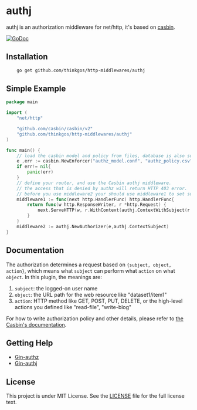 # authj

authj is an authorization middleware for net/http, it's based on
[casbin](https://github.com/casbin/casbin).

[![GoDoc](https://godoc.org/github.com/thinkgos/http-middlewares/authj?status.svg)](https://godoc.org/github.com/thinkgos/http-middlewares/authj)

## Installation

```bash
    go get github.com/thinkgos/http-middlewares/authj
```

## Simple Example

```Go
package main

import (
    "net/http"

    "github.com/casbin/casbin/v2"
    "github.com/thinkgos/http-middlewares/authj"
)

func main() {
    // load the casbin model and policy from files, database is also supported.
    e ,err := casbin.NewEnforcer("authz_model.conf", "authz_policy.csv")
    if err!= nil{
        panic(err)
    }
    // define your router, and use the Casbin authj middleware.
    // the access that is denied by authz will return HTTP 403 error.
    // before you use middleware2 your should use middleware1 to set subject
    middleware1 := func(next http.HandlerFunc) http.HandlerFunc{
        return func(w http.ResponseWriter, r *http.Request) {
            next.ServeHTTP(w, r.WithContext(authj.ContextWithSubject(r.Context(), "admin")))
        }
    }
    middleware2 := authj.NewAuthorizer(e,authj.ContextSubject)
}
```

## Documentation

The authorization determines a request based on ``{subject, object, action}``, which means what ``subject`` can perform what ``action`` on what ``object``. In this plugin, the meanings are:

1. ``subject``: the logged-on user name
2. ``object``: the URL path for the web resource like "dataset1/item1"
3. ``action``: HTTP method like GET, POST, PUT, DELETE, or the high-level actions you defined like "read-file", "write-blog"

For how to write authorization policy and other details, please refer to [the Casbin's documentation](https://github.com/casbin/casbin).

## Getting Help

- [Gin-authz](https://github.com/gin-contrib/authz)
- [Gin-authj](https://github.com/thinkgos/gin-middlewares/authj)

## License

This project is under MIT License. See the [LICENSE](LICENSE) file for the full license text.
